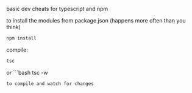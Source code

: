 basic dev cheats for typescript and npm

to install the modules from package.json (happens more often than you think)
```bash
npm install
```

compile:
```bash
tsc
```
or ```bash
tsc -w
```
to compile and watch for changes

